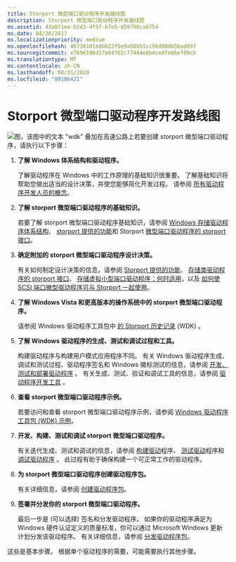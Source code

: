 ```yaml
---
title: Storport 微型端口驱动程序开发路线图
description: Storport 微型端口驱动程序开发路线图
ms.assetid: 43a8f1ee-b2d3-4f97-b7e5-d59790ca6754
ms.date: 04/20/2017
ms.localizationpriority: medium
ms.openlocfilehash: 46738101edbb22f5e9a50b51cc56d88d65badd97
ms.sourcegitcommit: e769619bd37e04762c77444e8b4ce9fe86ef09cb
ms.translationtype: MT
ms.contentlocale: zh-CN
ms.lasthandoff: 08/31/2020
ms.locfileid: "89186421"
---
```

# <a name="roadmap-for-developing-storport-miniport-drivers"></a>Storport 微型端口驱动程序开发路线图

![图，该图中的文本 "wdk" 叠加在高速公路上](images/wdkroadmap-th.png)若要创建 storport 微型端口驱动程序，请执行以下步骤：

1. **了解 Windows 体系结构和驱动程序。**

    了解驱动程序在 Windows 中的工作原理的基础知识很重要。 了解基础知识将帮助您做出适当的设计决策，并使您能够简化开发过程。 请参阅 [所有驱动程序开发人员的概念](../gettingstarted/concepts-and-knowledge-for-all-driver-developers.md)。

2. **了解 storport 微型端口驱动程序的基础知识。**

    若要了解 storport 微型端口驱动程序基础知识，请参阅 [Windows 存储驱动程序体系结构](storage-driver-architecture.md)、 [storport 提供的功能](capabilities-provided-by-storport.md)和 Storport [微型端口驱动程序的 storport 接口](storport-s-interface-with-storport-miniport-drivers.md)。

3. **确定附加的 storport 微型端口驱动程序设计决策。**

   有关如何制定设计决策的信息，请参阅 [Storport 提供的功能](capabilities-provided-by-storport.md)、 [存储类驱动程序的 storport 接口](storport-s-srb-interface-with-the-storage-class-driver.md)、 [存储虚拟小型端口驱动程序：何时适用](storage-virtual-miniport-drivers--when-are-they-appropriate-.md)，以及 [如何使 SCSI 端口微型驱动程序可与 Storport 一起使用](making-scsi-port-miniport-drivers-work-with-storport.md)。

4. **了解 Windows Vista 和更高版本的操作系统中的 storport 微型端口驱动程序。**

    请参阅 Windows 驱动程序工具包中 [的 Storport 历史记录](history-of-storport.md) (WDK) 。

5. **了解 Windows 驱动程序的生成、测试和调试过程和工具。**

   构建驱动程序与构建用户模式应用程序不同。 有关 Windows 驱动程序生成、调试和测试过程、驱动程序签名和 Windows 徽标测试的信息，请参阅 [开发、测试和部署驱动程序](/windows-hardware/drivers) 。 有关生成、测试、验证和调试工具的信息，请参阅 [驱动程序开发工具](../devtest/index.md) 。

6. **查看 storport 微型端口驱动程序示例。**

    若要访问和查看 storport 微型端口驱动程序示例，请参阅 [Windows 驱动程序工具包 (WDK) 示例](https://go.microsoft.com/fwlink/p/?LinkId=618052)。

7. **开发、构建、测试和调试 storport 微型端口驱动程序。**

    有关迭代生成、测试和调试的信息，请参阅 [构建驱动](../develop/building-a-driver.md)程序、 [测试驱动](/windows-hardware/drivers)程序和 [调试驱动程序](/windows-hardware/drivers) 。 此过程有助于确保构建一个可正常工作的驱动程序。

8. **为 storport 微型端口驱动程序创建驱动程序包。**

    有关详细信息，请参阅 [创建驱动程序包](/windows-hardware/drivers)。

9. **签署并分发你的 storport 微型端口驱动程序。**

    最后一步是 (可以选择) 签名和分发驱动程序。 如果你的驱动程序满足为 Windows 硬件认证定义的质量标准，你可以通过 Microsoft Windows 更新计划分发该驱动程序。 有关详细信息，请参阅 [分发驱动程序包](/windows-hardware/drivers)。

这些是基本步骤。 根据单个驱动程序的需要，可能需要执行其他步骤。